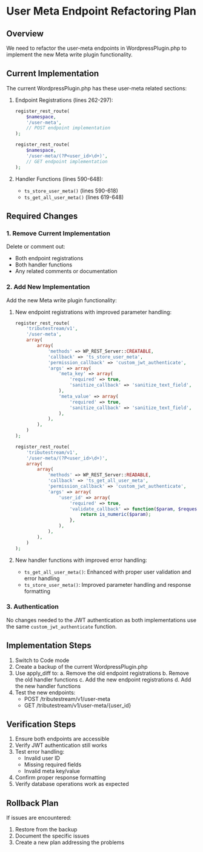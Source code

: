 # User Meta Endpoint Refactoring Plan

## Overview
We need to refactor the user-meta endpoints in WordpressPlugin.php to implement the new Meta write plugin functionality.

## Current Implementation
The current WordpressPlugin.php has these user-meta related sections:

1. Endpoint Registrations (lines 262-297):
   ```php
   register_rest_route(
       $namespace,
       '/user-meta',
       // POST endpoint implementation
   );

   register_rest_route(
       $namespace,
       '/user-meta/(?P<user_id>\d+)',
       // GET endpoint implementation
   );
   ```

2. Handler Functions (lines 590-648):
   - `ts_store_user_meta()` (lines 590-618)
   - `ts_get_all_user_meta()` (lines 619-648)

## Required Changes

### 1. Remove Current Implementation
Delete or comment out:
- Both endpoint registrations
- Both handler functions
- Any related comments or documentation

### 2. Add New Implementation
Add the new Meta write plugin functionality:

1. New endpoint registrations with improved parameter handling:
   ```php
   register_rest_route(
       'tributestream/v1',
       '/user-meta',
       array(
           array(
               'methods' => WP_REST_Server::CREATABLE,
               'callback' => 'ts_store_user_meta',
               'permission_callback' => 'custom_jwt_authenticate',
               'args' => array(
                   'meta_key' => array(
                       'required' => true,
                       'sanitize_callback' => 'sanitize_text_field',
                   ),
                   'meta_value' => array(
                       'required' => true,
                       'sanitize_callback' => 'sanitize_text_field',
                   ),
               ),
           ),
       )
   );

   register_rest_route(
       'tributestream/v1',
       '/user-meta/(?P<user_id>\d+)',
       array(
           array(
               'methods' => WP_REST_Server::READABLE,
               'callback' => 'ts_get_all_user_meta',
               'permission_callback' => 'custom_jwt_authenticate',
               'args' => array(
                   'user_id' => array(
                       'required' => true,
                       'validate_callback' => function($param, $request, $key) {
                           return is_numeric($param);
                       },
                   ),
               ),
           ),
       )
   );
   ```

2. New handler functions with improved error handling:
   - `ts_get_all_user_meta()`: Enhanced with proper user validation and error handling
   - `ts_store_user_meta()`: Improved parameter handling and response formatting

### 3. Authentication
No changes needed to the JWT authentication as both implementations use the same `custom_jwt_authenticate` function.

## Implementation Steps

1. Switch to Code mode
2. Create a backup of the current WordpressPlugin.php
3. Use apply_diff to:
   a. Remove the old endpoint registrations
   b. Remove the old handler functions
   c. Add the new endpoint registrations
   d. Add the new handler functions
4. Test the new endpoints:
   - POST /tributestream/v1/user-meta
   - GET /tributestream/v1/user-meta/{user_id}

## Verification Steps

1. Ensure both endpoints are accessible
2. Verify JWT authentication still works
3. Test error handling:
   - Invalid user ID
   - Missing required fields
   - Invalid meta key/value
4. Confirm proper response formatting
5. Verify database operations work as expected

## Rollback Plan

If issues are encountered:
1. Restore from the backup
2. Document the specific issues
3. Create a new plan addressing the problems